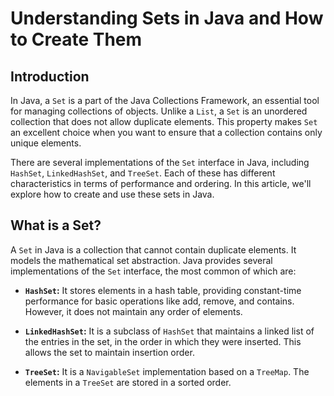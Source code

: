 
# Understanding Sets in Java and How to Create Them

## Introduction

In Java, a `Set` is a part of the Java Collections Framework, an essential tool for managing collections of objects. Unlike a `List`, a `Set` is an unordered collection that does not allow duplicate elements. This property makes `Set` an excellent choice when you want to ensure that a collection contains only unique elements.

There are several implementations of the `Set` interface in Java, including `HashSet`, `LinkedHashSet`, and `TreeSet`. Each of these has different characteristics in terms of performance and ordering. In this article, we'll explore how to create and use these sets in Java.

## What is a Set?

A `Set` in Java is a collection that cannot contain duplicate elements. It models the mathematical set abstraction. Java provides several implementations of the `Set` interface, the most common of which are:

- **`HashSet`:** It stores elements in a hash table, providing constant-time performance for basic operations like add, remove, and contains. However, it does not maintain any order of elements.
  
- **`LinkedHashSet`:** It is a subclass of `HashSet` that maintains a linked list of the entries in the set, in the order in which they were inserted. This allows the set to maintain insertion order.

- **`TreeSet`:** It is a `NavigableSet` implementation based on a `TreeMap`. The elements in a `TreeSet` are stored in a sorted order.
